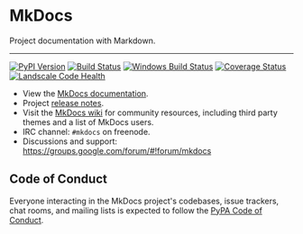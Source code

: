 # MkDocs

Project documentation with Markdown.

---

[![PyPI Version][pypi-v-image]][pypi-v-link]
[![Build Status][travis-image]][travis-link]
[![Windows Build Status][appveyor-image]][appveyor-link]
[![Coverage Status][codecov-image]][codecov-link]
[![Landscale Code Health][landscape-image]][landscape-link]

-   View the [MkDocs documentation][mkdocs].
-   Project [release notes][release-notes].
-   Visit the [MkDocs wiki](https://github.com/mkdocs/mkdocs/wiki) for community
    resources, including third party themes and a list of MkDocs users.
-   IRC channel: `#mkdocs` on freenode.
-   Discussions and support: <https://groups.google.com/forum/#!forum/mkdocs>

## Code of Conduct

Everyone interacting in the MkDocs project's codebases, issue trackers, chat
rooms, and mailing lists is expected to follow the [PyPA Code of Conduct].

[appveyor-image]: https://img.shields.io/appveyor/ci/d0ugal/mkdocs/master.svg
[appveyor-link]: https://ci.appveyor.com/project/d0ugal/mkdocs
[codecov-image]: https://codecov.io/github/mkdocs/mkdocs/coverage.svg?branch=master
[codecov-link]: https://codecov.io/github/mkdocs/mkdocs?branch=master
[landscape-image]: https://landscape.io/github/mkdocs/mkdocs/master/landscape.svg?style=flat
[landscape-link]: https://landscape.io/github/mkdocs/mkdocs/master
[pypi-v-image]: https://img.shields.io/pypi/v/mkdocs.svg
[pypi-v-link]: https://pypi.org/project/mkdocs/
[travis-image]: https://img.shields.io/travis/mkdocs/mkdocs/master.svg
[travis-link]: https://travis-ci.org/mkdocs/mkdocs
[mkdocs]: https://www.mkdocs.org
[release-notes]: https://www.mkdocs.org/about/release-notes/
[pypa code of conduct]: https://www.pypa.io/en/latest/code-of-conduct/
